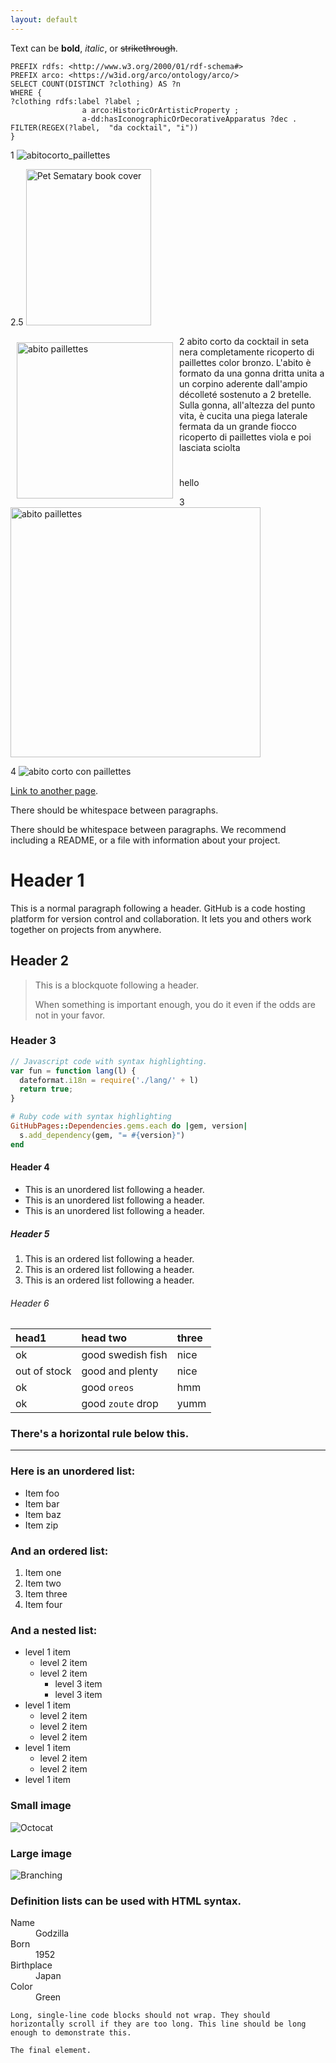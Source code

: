 ```yaml
---
layout: default
---
```


Text can be **bold**, _italic_, or ~~strikethrough~~.

```SPARQL
PREFIX rdfs: <http://www.w3.org/2000/01/rdf-schema#>
PREFIX arco: <https://w3id.org/arco/ontology/arco/>
SELECT COUNT(DISTINCT ?clothing) AS ?n
WHERE { 
?clothing rdfs:label ?label ; 
                a arco:HistoricOrArtisticProperty ;
                a-dd:hasIconographicOrDecorativeApparatus ?dec .
FILTER(REGEX(?label,  "da cocktail", "i"))
}
```
1
![abitocorto_paillettes](/immagini_markdown/abitocorto_paillettes.jpg)

2.5
<img src="/immagini_markdown/abitocorto_paillettes.jpg" alt="Pet Sematary book cover" style="width:200px;height:250px;" style="float:left;margin: 10px" width="250"/>

2
<img src="https://www.sigecweb.beniculturali.it/images/fullsize/ICCD1070166/ICCD15928135_FTMUBOL46.jpg" alt="abito paillettes" style="float:left;margin: 10px" width="250"/> abito corto da cocktail in seta nera completamente ricoperto di paillettes color bronzo. L'abito è formato da una gonna dritta unita a un corpino aderente dall'ampio décolleté sostenuto a 2 bretelle. Sulla gonna, all'altezza del punto vita, è cucita una piega laterale fermata da un grande fiocco ricoperto di paillettes viola e poi lasciata sciolta
#

hello

3
<img src="/immagini_markdown/abitocorto_paillettes.jpg" alt="abito paillettes" width="400"/>

4
![abito corto con paillettes](https://www.sigecweb.beniculturali.it/images/fullsize/ICCD1070166/ICCD15928135_FTMUBOL46.jpg)

[Link to another page](./another-page.html).

There should be whitespace between paragraphs.

There should be whitespace between paragraphs. We recommend including a README, or a file with information about your project.

# Header 1

This is a normal paragraph following a header. GitHub is a code hosting platform for version control and collaboration. It lets you and others work together on projects from anywhere.

## Header 2

> This is a blockquote following a header.
>
> When something is important enough, you do it even if the odds are not in your favor.

### Header 3

```js
// Javascript code with syntax highlighting.
var fun = function lang(l) {
  dateformat.i18n = require('./lang/' + l)
  return true;
}
```

```ruby
# Ruby code with syntax highlighting
GitHubPages::Dependencies.gems.each do |gem, version|
  s.add_dependency(gem, "= #{version}")
end
```

#### Header 4

*   This is an unordered list following a header.
*   This is an unordered list following a header.
*   This is an unordered list following a header.

##### Header 5

1.  This is an ordered list following a header.
2.  This is an ordered list following a header.
3.  This is an ordered list following a header.

###### Header 6

| head1        | head two          | three |
|:-------------|:------------------|:------|
| ok           | good swedish fish | nice  |
| out of stock | good and plenty   | nice  |
| ok           | good `oreos`      | hmm   |
| ok           | good `zoute` drop | yumm  |

### There's a horizontal rule below this.

* * *

### Here is an unordered list:

*   Item foo
*   Item bar
*   Item baz
*   Item zip

### And an ordered list:

1.  Item one
1.  Item two
1.  Item three
1.  Item four

### And a nested list:

- level 1 item
  - level 2 item
  - level 2 item
    - level 3 item
    - level 3 item
- level 1 item
  - level 2 item
  - level 2 item
  - level 2 item
- level 1 item
  - level 2 item
  - level 2 item
- level 1 item

### Small image

![Octocat](https://github.githubassets.com/images/icons/emoji/octocat.png)

### Large image

![Branching](https://guides.github.com/activities/hello-world/branching.png)


### Definition lists can be used with HTML syntax.

<dl>
<dt>Name</dt>
<dd>Godzilla</dd>
<dt>Born</dt>
<dd>1952</dd>
<dt>Birthplace</dt>
<dd>Japan</dd>
<dt>Color</dt>
<dd>Green</dd>
</dl>

```
Long, single-line code blocks should not wrap. They should horizontally scroll if they are too long. This line should be long enough to demonstrate this.
```

```
The final element.
```
